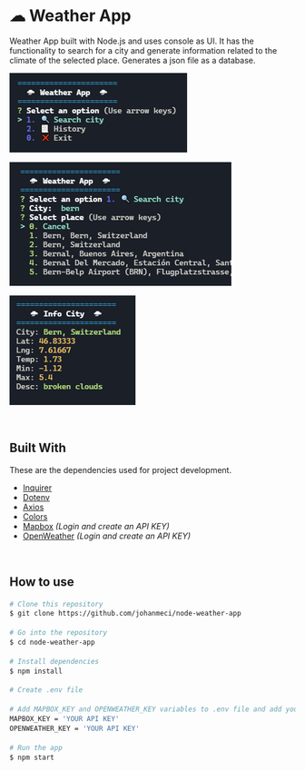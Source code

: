 # ☁ **Weather App**

Weather App built with Node.js and uses console as UI. It has the functionality to search for a city and generate information related to the climate of the selected place. Generates a json file as a database.

![weather app](/img/node_weather.png 'img weather app')

![weather app](/img/node_weather2.png 'img weather app 2')

![weather app](/img/node_weather3.png 'img weather app 3')

</br>

## **Built With**

These are the dependencies used for project development.

* <a href="https://www.npmjs.com/package/inquirer" target="_blank">Inquirer</a>
* <a href="https://www.npmjs.com/package/dotenv" target="_blank">Dotenv</a>
* <a href="https://www.npmjs.com/package/axios" target="_blank">Axios</a>
* <a href="https://www.npmjs.com/package/colors" target="_blank">Colors</a>
* <a href="https://www.mapbox.com" target="_blank">Mapbox</a> *(Login and create an API KEY)*
* <a href="https://openweathermap.org" target="_blank">OpenWeather</a> *(Login and create an API KEY)*

</br>

## **How to use**

```bash
# Clone this repository
$ git clone https://github.com/johanmeci/node-weather-app

# Go into the repository
$ cd node-weather-app

# Install dependencies
$ npm install

# Create .env file

# Add MAPBOX_KEY and OPENWEATHER_KEY variables to .env file and add your keys.
MAPBOX_KEY = 'YOUR API KEY'
OPENWEATHER_KEY = 'YOUR API KEY'

# Run the app
$ npm start
```